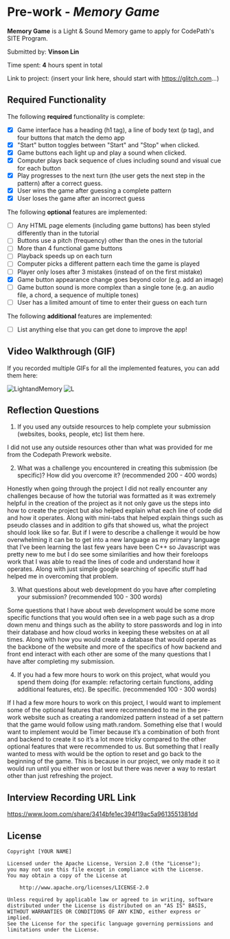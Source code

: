# Pre-work - *Memory Game*

**Memory Game** is a Light & Sound Memory game to apply for CodePath's SITE Program. 

Submitted by: **Vinson Lin**

Time spent: **4** hours spent in total

Link to project: (insert your link here, should start with https://glitch.com...)

## Required Functionality

The following **required** functionality is complete:

* [x] Game interface has a heading (h1 tag), a line of body text (p tag), and four buttons that match the demo app
* [x] "Start" button toggles between "Start" and "Stop" when clicked. 
* [x] Game buttons each light up and play a sound when clicked. 
* [x] Computer plays back sequence of clues including sound and visual cue for each button
* [x] Play progresses to the next turn (the user gets the next step in the pattern) after a correct guess. 
* [x] User wins the game after guessing a complete pattern
* [x] User loses the game after an incorrect guess

The following **optional** features are implemented:

* [ ] Any HTML page elements (including game buttons) has been styled differently than in the tutorial
* [ ] Buttons use a pitch (frequency) other than the ones in the tutorial
* [ ] More than 4 functional game buttons
* [ ] Playback speeds up on each turn
* [ ] Computer picks a different pattern each time the game is played
* [ ] Player only loses after 3 mistakes (instead of on the first mistake)
* [x] Game button appearance change goes beyond color (e.g. add an image)
* [ ] Game button sound is more complex than a single tone (e.g. an audio file, a chord, a sequence of multiple tones)
* [ ] User has a limited amount of time to enter their guess on each turn

The following **additional** features are implemented:

- [ ] List anything else that you can get done to improve the app!

## Video Walkthrough (GIF)

If you recorded multiple GIFs for all the implemented features, you can add them here:

![LightandMemory](https://user-images.githubusercontent.com/73362290/161363027-4c501b6f-de03-40bb-b398-3eb64fd7497d.gif)
![L](https://user-images.githubusercontent.com/73362290/161365006-6dd61fd7-5a09-4b1a-b2d4-97c2e28451a2.gif)


## Reflection Questions
1. If you used any outside resources to help complete your submission (websites, books, people, etc) list them here. 

  I did not use any outside resources other than what was provided for me from the Codepath Prework website.

2. What was a challenge you encountered in creating this submission (be specific)? How did you overcome it? (recommended 200 - 400 words) 

Honestly when going through the project I did not really encounter any challenges because of how the tutorial was formatted as it was extremely helpful in the creation of the project as it not only gave us the steps into how to create the project but also helped explain what each line of code did and how it operates. Along with mini-tabs that helped explain things such as pseudo classes and in addition to gifs that showed us, what the project should look like so far. But if I were to describe a challenge it would be how overwhelming it can be to get into a new language as my primary language that I’ve been learning the last few years have been C++ so Javascript was pretty new to me but I do see some similarities and how their foreloops work that I was able to read the lines of code and understand how it operates. Along with just simple google searching of specific stuff had helped me in overcoming that problem. 

3. What questions about web development do you have after completing your submission? (recommended 100 - 300 words) 


Some questions that I have about web development would be some more specific functions that you would often see in a web page such as a drop down menu and things such as the ability to store passwords and log in into their database and how cloud works in keeping these websites on at all times. Along with how you would create a database that would operate as the backbone of the website and more of the specifics of how backend and front end interact with each other are some of the many questions that I have after completing my submission.


4. If you had a few more hours to work on this project, what would you spend them doing (for example: refactoring certain functions, adding additional features, etc). Be specific. (recommended 100 - 300 words) 


If I had a few more hours to work on this project, I would want to implement some of the optional features that were recommended to me in the pre-work website such as creating a randomized pattern instead of a set pattern that the game would follow using math.random. Something else that I would want to implement would be Timer because it’s a combination of both front and backend to create it so it’s a lot more tricky compared to the other optional features that were recommended to us. But something that I really wanted to mess with would be the option to reset and go back to the beginning of the game. This is because in our project, we only made it so it  would run until you either won or lost but there was never a way to restart other than just refreshing the project.




## Interview Recording URL Link

https://www.loom.com/share/3414bfe1ec394f19ac5a9613551381dd


## License

    Copyright [YOUR NAME]

    Licensed under the Apache License, Version 2.0 (the "License");
    you may not use this file except in compliance with the License.
    You may obtain a copy of the License at

        http://www.apache.org/licenses/LICENSE-2.0

    Unless required by applicable law or agreed to in writing, software
    distributed under the License is distributed on an "AS IS" BASIS,
    WITHOUT WARRANTIES OR CONDITIONS OF ANY KIND, either express or implied.
    See the License for the specific language governing permissions and
    limitations under the License.
